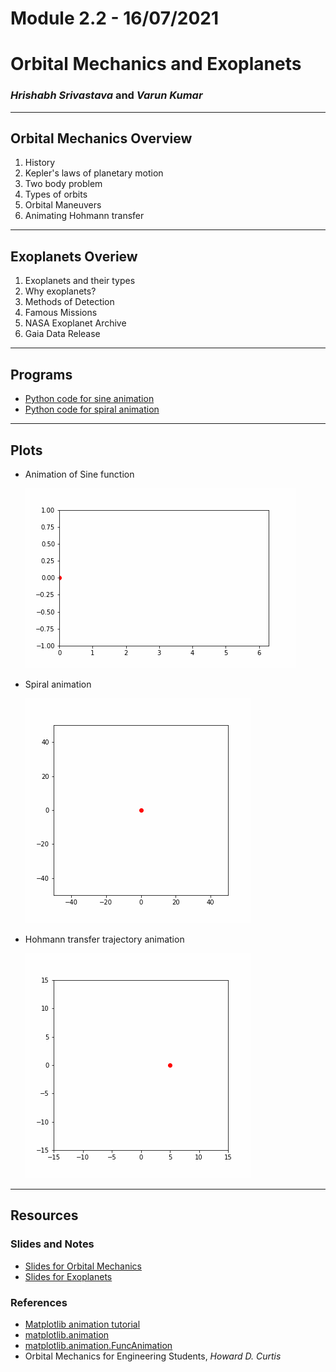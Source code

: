 # Module 2.2 - 16/07/2021

# Orbital Mechanics and Exoplanets

### _Hrishabh Srivastava_ and _Varun Kumar_

---

## Orbital Mechanics Overview

1. History
2. Kepler's laws of planetary motion
3. Two body problem
4. Types of orbits
5. Orbital Maneuvers
6. Animating Hohmann transfer

---

## Exoplanets Overiew

1. Exoplanets and their types
2. Why exoplanets?
3. Methods of Detection
4. Famous Missions
5. NASA Exoplanet Archive
6. Gaia Data Release

---

## Programs

- [Python code for sine animation](./programs/sine-animation.py)
- [Python code for spiral animation](./programs/spiral-animation.py)

---

## Plots

- Animation of Sine function

  ![](./images/sine.gif)

- Spiral animation

  ![](./images/spiral.gif)

- Hohmann transfer trajectory animation

  ![](./images/hohmann-transfer.gif)

---

## Resources

### Slides and Notes

- [Slides for Orbital Mechanics](./orbital-mechanics.pdf)
- [Slides for Exoplanets](./exoplanets.pdf)

### References

- [Matplotlib animation tutorial](https://www.youtube.com/watch?v=GtZxk8Wa3Jw)
- [matplotlib.animation](https://matplotlib.org/stable/api/animation_api.html)
- [matplotlib.animation.FuncAnimation](https://matplotlib.org/stable/api/_as_gen/matplotlib.animation.FuncAnimation.html)
- Orbital Mechanics for Engineering Students, _Howard D. Curtis_
